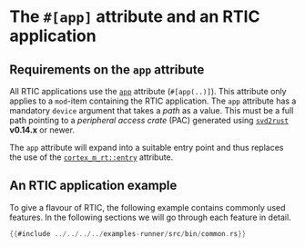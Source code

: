 # The `#[app]` attribute and an RTIC application

## Requirements on the `app` attribute

All RTIC applications use the [`app`] attribute (`#[app(..)]`). This attribute
only applies to a `mod`-item containing the RTIC application. The `app`
attribute has a mandatory `device` argument that takes a *path* as a value.
This must be a full path pointing to a
*peripheral access crate* (PAC) generated using [`svd2rust`] **v0.14.x** or
newer.

The `app` attribute will expand into a suitable entry point and thus replaces
the use of the [`cortex_m_rt::entry`] attribute.

[`app`]: ../../../api/cortex_m_rtic_macros/attr.app.html
[`svd2rust`]: https://crates.io/crates/svd2rust
[`cortex_m_rt::entry`]: ../../../api/cortex_m_rt_macros/attr.entry.html

## An RTIC application example

To give a flavour of RTIC, the following example contains commonly used features.
In the following sections we will go through each feature in detail.

``` rust
{{#include ../../../../examples-runner/src/bin/common.rs}}
```
